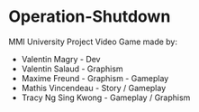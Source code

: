 # Operation-Shutdown

MMI University Project
Video Game made by:
 - Valentin Magry - Dev
 - Valentin Salaud - Graphism
 - Maxime Freund - Graphism - Gameplay
 - Mathis Vincendeau - Story / Gameplay
 - Tracy Ng Sing Kwong - Gameplay / Graphism
